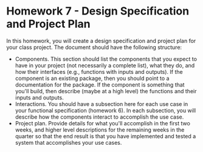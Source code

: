 # Homework 7 - Design Specification and Project Plan
In this homework, you will create a design specification and project plan for your class project. The document should have the following structure:
- Components. This section should list the components that you expect to have in your project (not necessarily a complete list), what they do, and how their interfaces (e.g., functions with inputs and outputs). If the component is an existing package, then you should point to a documentation for the package. If the component is something that you'll build, then describe (maybe at a high level) the functions and their inputs and outputs.
- Interactions. You should have a subsection here for each use case in your functional specification (homework 6). In each subsection, you will describe how the components interact to accomplish the use case.
- Project plan. Provide details for what you'll accomplish in the first two weeks, and higher level descriptions for the remaining weeks in the quarter so that the end result is that you have implemented and tested a system that accomplishes your use cases.
